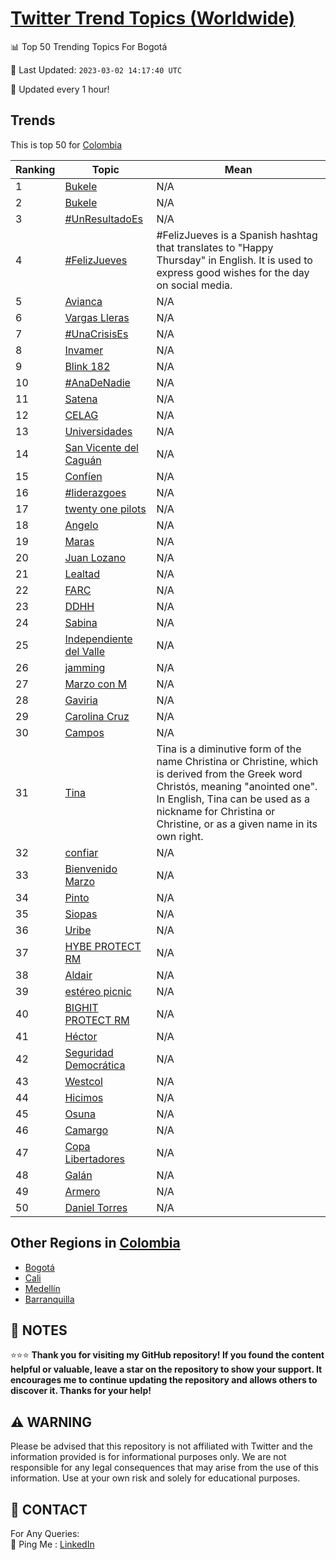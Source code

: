 [Twitter Trend Topics (Worldwide)](https://github.com/ErcinDedeoglu/Twitter-Trend-Topics)
==========


📊 Top 50 Trending Topics For Bogotá

📆 Last Updated: `2023-03-02 14:17:40 UTC`

🔧 Updated every 1 hour!


## Trends

This is top 50 for [Colombia](</Colombia>)

| Ranking | Topic | Mean |
| ------- | ------------ | ------------ |
| 1 | [Bukele](http://twitter.com/search?q=Bukele) | N/A |
| 2 | [Bukele](http://twitter.com/search?q=Bukele) | N/A |
| 3 | [#UnResultadoEs](http://twitter.com/search?q=%23UnResultadoEs) | N/A |
| 4 | [#FelizJueves](http://twitter.com/search?q=%23FelizJueves) | #FelizJueves is a Spanish hashtag that translates to "Happy Thursday" in English. It is used to express good wishes for the day on social media. |
| 5 | [Avianca](http://twitter.com/search?q=Avianca) | N/A |
| 6 | [Vargas Lleras](http://twitter.com/search?q=Vargas+Lleras) | N/A |
| 7 | [#UnaCrisisEs](http://twitter.com/search?q=%23UnaCrisisEs) | N/A |
| 8 | [Invamer](http://twitter.com/search?q=Invamer) | N/A |
| 9 | [Blink 182](http://twitter.com/search?q=Blink+182) | N/A |
| 10 | [#AnaDeNadie](http://twitter.com/search?q=%23AnaDeNadie) | N/A |
| 11 | [Satena](http://twitter.com/search?q=Satena) | N/A |
| 12 | [CELAG](http://twitter.com/search?q=CELAG) | N/A |
| 13 | [Universidades](http://twitter.com/search?q=Universidades) | N/A |
| 14 | [San Vicente del Caguán](http://twitter.com/search?q=San+Vicente+del+Cagu%c3%a1n) | N/A |
| 15 | [Confíen](http://twitter.com/search?q=Conf%c3%aden) | N/A |
| 16 | [#liderazgoes](http://twitter.com/search?q=%23liderazgoes) | N/A |
| 17 | [twenty one pilots](http://twitter.com/search?q=twenty+one+pilots) | N/A |
| 18 | [Angelo](http://twitter.com/search?q=Angelo) | N/A |
| 19 | [Maras](http://twitter.com/search?q=Maras) | N/A |
| 20 | [Juan Lozano](http://twitter.com/search?q=Juan+Lozano) | N/A |
| 21 | [Lealtad](http://twitter.com/search?q=Lealtad) | N/A |
| 22 | [FARC](http://twitter.com/search?q=FARC) | N/A |
| 23 | [DDHH](http://twitter.com/search?q=DDHH) | N/A |
| 24 | [Sabina](http://twitter.com/search?q=Sabina) | N/A |
| 25 | [Independiente del Valle](http://twitter.com/search?q=Independiente+del+Valle) | N/A |
| 26 | [jamming](http://twitter.com/search?q=jamming) | N/A |
| 27 | [Marzo con M](http://twitter.com/search?q=Marzo+con+M) | N/A |
| 28 | [Gaviria](http://twitter.com/search?q=Gaviria) | N/A |
| 29 | [Carolina Cruz](http://twitter.com/search?q=Carolina+Cruz) | N/A |
| 30 | [Campos](http://twitter.com/search?q=Campos) | N/A |
| 31 | [Tina](http://twitter.com/search?q=Tina) | Tina is a diminutive form of the name Christina or Christine, which is derived from the Greek word Christós, meaning "anointed one". In English, Tina can be used as a nickname for Christina or Christine, or as a given name in its own right. |
| 32 | [confiar](http://twitter.com/search?q=confiar) | N/A |
| 33 | [Bienvenido Marzo](http://twitter.com/search?q=Bienvenido+Marzo) | N/A |
| 34 | [Pinto](http://twitter.com/search?q=Pinto) | N/A |
| 35 | [Siopas](http://twitter.com/search?q=Siopas) | N/A |
| 36 | [Uribe](http://twitter.com/search?q=Uribe) | N/A |
| 37 | [HYBE PROTECT RM](http://twitter.com/search?q=HYBE+PROTECT+RM) | N/A |
| 38 | [Aldair](http://twitter.com/search?q=Aldair) | N/A |
| 39 | [estéreo picnic](http://twitter.com/search?q=est%c3%a9reo+picnic) | N/A |
| 40 | [BIGHIT PROTECT RM](http://twitter.com/search?q=BIGHIT+PROTECT+RM) | N/A |
| 41 | [Héctor](http://twitter.com/search?q=H%c3%a9ctor) | N/A |
| 42 | [Seguridad Democrática](http://twitter.com/search?q=Seguridad+Democr%c3%a1tica) | N/A |
| 43 | [Westcol](http://twitter.com/search?q=Westcol) | N/A |
| 44 | [Hicimos](http://twitter.com/search?q=Hicimos) | N/A |
| 45 | [Osuna](http://twitter.com/search?q=Osuna) | N/A |
| 46 | [Camargo](http://twitter.com/search?q=Camargo) | N/A |
| 47 | [Copa Libertadores](http://twitter.com/search?q=Copa+Libertadores) | N/A |
| 48 | [Galán](http://twitter.com/search?q=Gal%c3%a1n) | N/A |
| 49 | [Armero](http://twitter.com/search?q=Armero) | N/A |
| 50 | [Daniel Torres](http://twitter.com/search?q=Daniel+Torres) | N/A |



## Other Regions in [Colombia](</Colombia>)

* [Bogotá](</Colombia/Bogotá.md>)
* [Cali](</Colombia/Cali.md>)
* [Medellín](</Colombia/Medellín.md>)
* [Barranquilla](</Colombia/Barranquilla.md>)



## 📝 NOTES

⭐⭐⭐ **Thank you for visiting my GitHub repository! If you found the content helpful or valuable, leave a star on the repository to show your support. It encourages me to continue updating the repository and allows others to discover it. Thanks for your help!**


## ⚠️ WARNING

Please be advised that this repository is not affiliated with Twitter and the information provided is for informational purposes only. We are not responsible for any legal consequences that may arise from the use of this information. Use at your own risk and solely for educational purposes.


## 📨 CONTACT

 For Any Queries:  
            🏓 Ping Me : [LinkedIn](https://www.linkedin.com/in/ercindedeoglu/)
